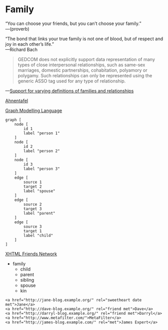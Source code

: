 # Family

“You can choose your friends, but you can’t choose your family.”  
—(proverb)

“The bond that links your true family is not one of blood, but of respect and joy in each other’s life.”  
—Richard Bach

> GEDCOM does not explicitly support data representation of many types of close interpersonal relationships,
> such as same-sex marriages, domestic partnerships, cohabitation, polyamory or polygamy. Such relationships
> can only be represented using the generic ASSO tag used for any type of relationship.

—[Support for varying definitions of families and relationships](https://en.wikipedia.org/wiki/GEDCOM#Support_for_varying_definitions_of_families_and_relationships)

[Ahnentafel](https://en.wikipedia.org/wiki/Ahnentafel)

[Graph Modelling Language](https://en.wikipedia.org/wiki/Graph_Modelling_Language)
```GML
graph [
	node [
		id 1
		label "person 1"
	]
	node [
		id 2
		label "person 2"
	]
	node [
		id 3
		label "person 3"
	]
	edge [
		source 1
		target 2
		label "spouse"
	]
	edge [
		source 2
		target 3
		label "parent"
	]
	edge [
		source 3
		target 1
		label "child"
	]
]
```

[XHTML Friends Network](https://en.wikipedia.org/wiki/XHTML_Friends_Network)
* family
  * child
  * parent
  * sibling
  * spouse
  * kin
```XHTML
<a href="http://jane-blog.example.org/" rel="sweetheart date met">Jane</a>
<a href="http://dave-blog.example.org/" rel="friend met">Dave</a>
<a href="http://darryl-blog.example.org/" rel="friend met">Darryl</a>
<a href="http://www.metafilter.com/">MetaFilter</a>
<a href="http://james-blog.example.com/" rel="met">James Expert</a>
```
